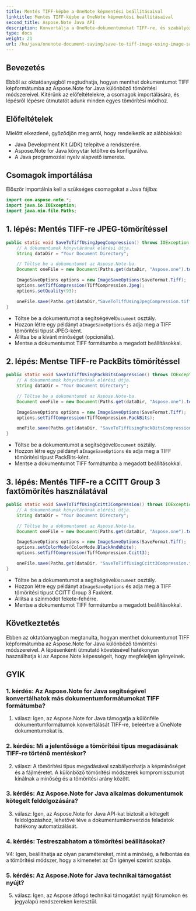 ```yaml
---
title: Mentés TIFF-képbe a OneNote képmentési beállításaival
linktitle: Mentés TIFF-képbe a OneNote képmentési beállításaival
second_title: Aspose.Note Java API
description: Konvertálja a OneNote-dokumentumokat TIFF-re, és szabályozza a fájlméretet és -minőséget! Java nyelven válassza a Jpeg, PackBits vagy Fax tömörítést. Szerezzen kódpéldákat és tanulja meg, hogyan! #OneNote #Java #Aspose
type: docs
weight: 21
url: /hu/java/onenote-document-saving/save-to-tiff-image-using-image-save-options/
---
```

## Bevezetés

Ebből az oktatóanyagból megtudhatja, hogyan menthet dokumentumot TIFF képformátumba az Aspose.Note for Java különböző tömörítési módszereivel. Kitérünk az előfeltételekre, a csomagok importálására, és lépésről lépésre útmutatót adunk minden egyes tömörítési módhoz.

## Előfeltételek

Mielőtt elkezdené, győződjön meg arról, hogy rendelkezik az alábbiakkal:

- Java Development Kit (JDK) telepítve a rendszerére.
- Aspose.Note for Java könyvtár letöltve és konfigurálva.
- A Java programozási nyelv alapvető ismerete.

## Csomagok importálása

Először importálnia kell a szükséges csomagokat a Java fájlba:

```java
import com.aspose.note.*;
import java.io.IOException;
import java.nio.file.Paths;
```

## 1. lépés: Mentés TIFF-re JPEG-tömörítéssel

```java
public static void SaveToTiffUsingJpegCompression() throws IOException {
    // A dokumentumok könyvtárának elérési útja.
    String dataDir = "Your Document Directory";

    // Töltse be a dokumentumot az Aspose.Note-ba.
    Document oneFile = new Document(Paths.get(dataDir, "Aspose.one").toString());

    ImageSaveOptions options = new ImageSaveOptions(SaveFormat.Tiff);
    options.setTiffCompression(TiffCompression.Jpeg);
    options.setQuality(93);

    oneFile.save(Paths.get(dataDir,"SaveToTiffUsingJpegCompression.tiff").toString(), options);
}
```

-  Töltse be a dokumentumot a segítségével`Document` osztály.
-  Hozzon létre egy példányt a`ImageSaveOptions` és adja meg a TIFF tömörítési típust JPEG-ként.
- Állítsa be a kívánt minőséget (opcionális).
- Mentse a dokumentumot TIFF formátumba a megadott beállításokkal.

## 2. lépés: Mentse TIFF-re PackBits tömörítéssel

```java
public static void SaveToTiffUsingPackBitsCompression() throws IOException {
    // A dokumentumok könyvtárának elérési útja.
    String dataDir = "Your Document Directory";

    // Töltse be a dokumentumot az Aspose.Note-ba.
    Document oneFile = new Document(Paths.get(dataDir, "Aspose.one").toString());

    ImageSaveOptions options = new ImageSaveOptions(SaveFormat.Tiff);
    options.setTiffCompression(TiffCompression.PackBits);

    oneFile.save(Paths.get(dataDir, "SaveToTiffUsingPackBitsCompression.tiff").toString(), options);
}
```

-  Töltse be a dokumentumot a segítségével`Document` osztály.
-  Hozzon létre egy példányt a`ImageSaveOptions` és adja meg a TIFF tömörítési típust PackBits-ként.
- Mentse a dokumentumot TIFF formátumba a megadott beállításokkal.

## 3. lépés: Mentés TIFF-re a CCITT Group 3 faxtömörítés használatával

```java
public static void SaveToTiffUsingCcitt3Compression() throws IOException {
    // A dokumentumok könyvtárának elérési útja.
    String dataDir = "Your Document Directory";

    // Töltse be a dokumentumot az Aspose.Note-ba.
    Document oneFile = new Document(Paths.get(dataDir, "Aspose.one").toString());

    ImageSaveOptions options = new ImageSaveOptions(SaveFormat.Tiff);
    options.setColorMode(ColorMode.BlackAndWhite);
    options.setTiffCompression(TiffCompression.Ccitt3);

    oneFile.save(Paths.get(dataDir, "SaveToTiffUsingCcitt3Compression.tiff").toString(), options);
}
```

-  Töltse be a dokumentumot a segítségével`Document` osztály.
-  Hozzon létre egy példányt a`ImageSaveOptions` és adja meg a TIFF tömörítési típust CCITT Group 3 Faxként.
- Állítsa a színmódot fekete-fehérre.
- Mentse a dokumentumot TIFF formátumba a megadott beállításokkal.

## Következtetés

Ebben az oktatóanyagban megtanulta, hogyan menthet dokumentumot TIFF képformátumba az Aspose.Note for Java különböző tömörítési módszereivel. A lépésenkénti útmutató követésével hatékonyan használhatja ki az Aspose.Note képességeit, hogy megfeleljen igényeinek.

## GYIK

### 1. kérdés: Az Aspose.Note for Java segítségével konvertálhatok más dokumentumformátumokat TIFF formátumba?

1. válasz: Igen, az Aspose.Note for Java támogatja a különféle dokumentumformátumok konvertálását TIFF-re, beleértve a OneNote dokumentumokat is.

### 2. kérdés: Mi a jelentősége a tömörítési típus megadásának TIFF-re történő mentéskor?

2. válasz: A tömörítési típus megadásával szabályozhatja a képminőséget és a fájlméretet. A különböző tömörítési módszerek kompromisszumot kínálnak a minőség és a tömörítési arány között.

### 3. kérdés: Az Aspose.Note for Java alkalmas dokumentumok kötegelt feldolgozására?

3. válasz: Igen, az Aspose.Note for Java API-kat biztosít a kötegelt feldolgozáshoz, lehetővé téve a dokumentumkonverziós feladatok hatékony automatizálását.

### 4. kérdés: Testreszabhatom a tömörítési beállításokat?

V4: Igen, beállíthatja az olyan paramétereket, mint a minőség, a felbontás és a tömörítési módszer, hogy a kimenetet az Ön igényei szerint szabja.

### 5. kérdés: Az Aspose.Note for Java technikai támogatást nyújt?

5. válasz: Igen, az Aspose átfogó technikai támogatást nyújt fórumokon és jegyalapú rendszereken keresztül.
